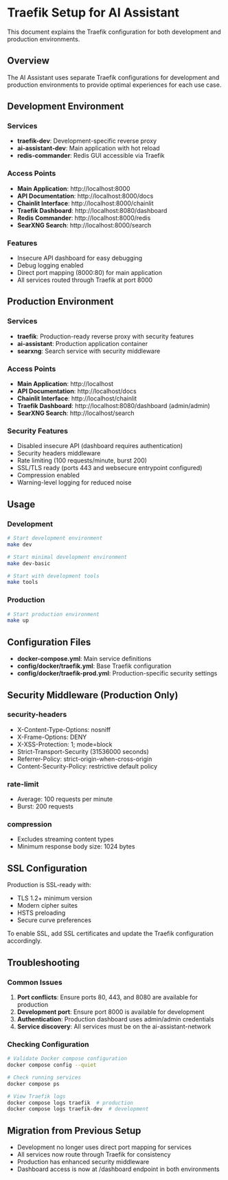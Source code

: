 # Traefik Setup for AI Assistant

This document explains the Traefik configuration for both development and production environments.

## Overview

The AI Assistant uses separate Traefik configurations for development and production environments to provide optimal experiences for each use case.

## Development Environment

### Services
- **traefik-dev**: Development-specific reverse proxy
- **ai-assistant-dev**: Main application with hot reload
- **redis-commander**: Redis GUI accessible via Traefik

### Access Points
- **Main Application**: http://localhost:8000
- **API Documentation**: http://localhost:8000/docs
- **Chainlit Interface**: http://localhost:8000/chainlit
- **Traefik Dashboard**: http://localhost:8080/dashboard
- **Redis Commander**: http://localhost:8000/redis
- **SearXNG Search**: http://localhost:8000/search

### Features
- Insecure API dashboard for easy debugging
- Debug logging enabled
- Direct port mapping (8000:80) for main application
- All services routed through Traefik at port 8000

## Production Environment

### Services
- **traefik**: Production-ready reverse proxy with security features
- **ai-assistant**: Production application container
- **searxng**: Search service with security middleware

### Access Points
- **Main Application**: http://localhost
- **API Documentation**: http://localhost/docs
- **Chainlit Interface**: http://localhost/chainlit
- **Traefik Dashboard**: http://localhost:8080/dashboard (admin/admin)
- **SearXNG Search**: http://localhost/search

### Security Features
- Disabled insecure API (dashboard requires authentication)
- Security headers middleware
- Rate limiting (100 requests/minute, burst 200)
- SSL/TLS ready (ports 443 and websecure entrypoint configured)
- Compression enabled
- Warning-level logging for reduced noise

## Usage

### Development
```bash
# Start development environment
make dev

# Start minimal development environment
make dev-basic

# Start with development tools
make tools
```

### Production
```bash
# Start production environment
make up
```

## Configuration Files

- **docker-compose.yml**: Main service definitions
- **config/docker/traefik.yml**: Base Traefik configuration
- **config/docker/traefik-prod.yml**: Production-specific security settings

## Security Middleware (Production Only)

### security-headers
- X-Content-Type-Options: nosniff
- X-Frame-Options: DENY
- X-XSS-Protection: 1; mode=block
- Strict-Transport-Security (31536000 seconds)
- Referrer-Policy: strict-origin-when-cross-origin
- Content-Security-Policy: restrictive default policy

### rate-limit
- Average: 100 requests per minute
- Burst: 200 requests

### compression
- Excludes streaming content types
- Minimum response body size: 1024 bytes

## SSL Configuration

Production is SSL-ready with:
- TLS 1.2+ minimum version
- Modern cipher suites
- HSTS preloading
- Secure curve preferences

To enable SSL, add SSL certificates and update the Traefik configuration accordingly.

## Troubleshooting

### Common Issues

1. **Port conflicts**: Ensure ports 80, 443, and 8080 are available for production
2. **Development port**: Ensure port 8000 is available for development
3. **Authentication**: Production dashboard uses admin/admin credentials
4. **Service discovery**: All services must be on the ai-assistant-network

### Checking Configuration
```bash
# Validate Docker compose configuration
docker compose config --quiet

# Check running services
docker compose ps

# View Traefik logs
docker compose logs traefik  # production
docker compose logs traefik-dev  # development
```

## Migration from Previous Setup

- Development no longer uses direct port mapping for services
- All services now route through Traefik for consistency
- Production has enhanced security middleware
- Dashboard access is now at /dashboard endpoint in both environments